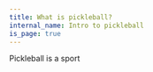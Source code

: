 ```yaml
---
title: What is pickleball?
internal_name: Intro to pickleball
is_page: true
---
```


Pickleball is a sport
